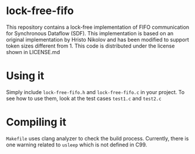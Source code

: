 lock-free-fifo
==============
This repository contains a lock-free implementation of FIFO communication for Synchronous Dataflow (SDF). This implementation is based on an original implementation by Hristo Nikolov and has been modified to support token sizes different from 1. This code is distributed under the license shown in LICENSE.md

Using it
========
Simply include `lock-free-fifo.h` and `lock-free-fifo.c` in your project. To see how to use them, look at the test cases `test1.c` and `test2.c`

Compiling it
============
`Makefile` uses clang analyzer to check the build process. Currently, there is one warning related to `usleep` which is not defined in C99. 



